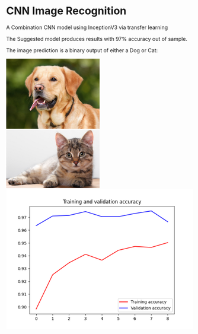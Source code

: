 # CNN Image Recognition

A Combination CNN model using InceptionV3 via transfer learning

The Suggested model produces results with 97% accuracy out of sample.

The image prediction is a binary output of either a Dog or Cat:

<img src="https://github.com/0zean/CNN-Image-Recognition/blob/main/dataset/single_prediction/cat_or_dog_1.jpg?raw=true" width=50% height=50%>
<img src="https://github.com/0zean/CNN-Image-Recognition/blob/main/dataset/single_prediction/cat_or_dog_2.jpg?raw=true" width=50% height=50%>
<img src="https://github.com/0zean/CNN-Image-Recognition/blob/main/Figure_1.png">
